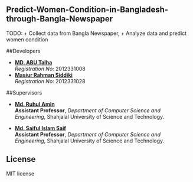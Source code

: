 
## Predict-Women-Condition-in-Bangladesh-through-Bangla-Newspaper
TODO: 
	+ Collect data from Bangla Newspaper,
	+ Analyze data and predict women condition

##Developers
* **[MD. ABU Talha](https://github.com/talha08)**  
*Registration No*: 2012331008   
* **[Masiur Rahman Siddiki](https://github.com/masiur)**     
*Registration No*: 2012331028   



##Supervisors

* **[Md. Ruhul Amin](https://www.linkedin.com/in/shajibsust)**    
**Assistant Professor**, *Department of Computer Science and Engineering*, Shahjalal University of Science and Technology.    
  
* **[Md. Saiful Islam Saif](https://www.linkedin.com/in/saifulcse)**    
**Assistant Professor**, *Department of Computer Science and Engineering*, Shahjalal University of Science and Technology.    
  
	
## License
 MIT license


